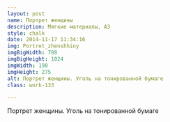 ```yaml
---
layout: post
name: Портрет женщины
description: Мягкие материалы, А3
style: chalk
date: 2014-11-17 11:34:16
img: Portret_zhenshhiny
imgBigWidth: 708
imgBigHeight: 1024
imgWidth: 190
imgHeight: 275
alt: Портрет женщины. Уголь на тонированной бумаге
class: work-133

---
```


Портрет женщины. Уголь на тонированной бумаге